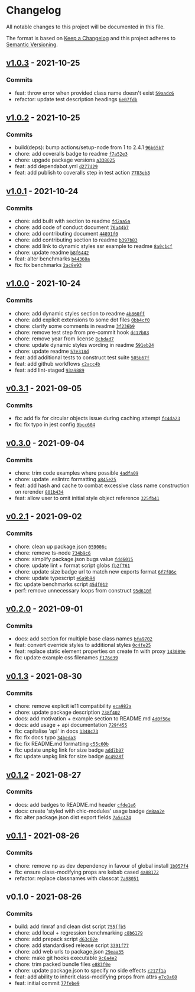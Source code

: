 # Changelog

All notable changes to this project will be documented in this file.

The format is based on [Keep a Changelog](https://keepachangelog.com/en/1.0.0/)
and this project adheres to [Semantic Versioning](https://semver.org/spec/v2.0.0.html).

## [v1.0.3](https://github.com/eels/chic-modules/compare/v1.0.2...v1.0.3) - 2021-10-25

### Commits

- feat: throw error when provided class name doesn't exist [`59aadc6`](https://github.com/eels/chic-modules/commit/59aadc6cb2a27809c286f3026f786c9d81541da1)
- refactor: update test description headings [`6e07fdb`](https://github.com/eels/chic-modules/commit/6e07fdb11e6f7e0c07401841995957f12b9fdcc2)

## [v1.0.2](https://github.com/eels/chic-modules/compare/v1.0.1...v1.0.2) - 2021-10-25

### Commits

- build(deps): bump actions/setup-node from 1 to 2.4.1 [`96b65b7`](https://github.com/eels/chic-modules/commit/96b65b72483dd96aa0d5cd0bb8dcb9f6bafae93f)
- chore: add coveralls badge to readme [`f7a52e3`](https://github.com/eels/chic-modules/commit/f7a52e30ff97d56478880a53021a36185cbe98b3)
- chore: upgade package versions [`a338025`](https://github.com/eels/chic-modules/commit/a33802579e998a38aa551287790029fadf61938e)
- feat: add dependabot.yml [`d277d29`](https://github.com/eels/chic-modules/commit/d277d2989aa3c58ee7005d1615c8bdccf66bed06)
- feat: add publish to coveralls step in test action [`7783eb8`](https://github.com/eels/chic-modules/commit/7783eb88eeea358e7c141e1016280ff5e74ad601)

## [v1.0.1](https://github.com/eels/chic-modules/compare/v1.0.0...v1.0.1) - 2021-10-24

### Commits

- chore: add built with section to readme [`fd2aa5a`](https://github.com/eels/chic-modules/commit/fd2aa5af5333e2983b5cc936df8606939ad9ce0d)
- chore: add code of conduct document [`76a44b7`](https://github.com/eels/chic-modules/commit/76a44b716348fd8d87b449f571095572e4ddc74b)
- chore: add contributing document [`44891f0`](https://github.com/eels/chic-modules/commit/44891f041c112713bdab1ad116a8f0caf8e83d0e)
- chore: add contributing section to readme [`b397b83`](https://github.com/eels/chic-modules/commit/b397b83f0d22f5e8c08d82beec1d706a18e705cd)
- chore: add link to dynamic styles ssr example to readme [`8a0c1cf`](https://github.com/eels/chic-modules/commit/8a0c1cf75b2712556d845622b3f6b3de11065a80)
- chore: update readme [`b8f6442`](https://github.com/eels/chic-modules/commit/b8f6442f0fef1e7c62b8889c5c48d4547aa2a3c5)
- feat: alter benchmarks [`b44360a`](https://github.com/eels/chic-modules/commit/b44360ace2c5a94badd179c4ff51fa2137c329f7)
- fix: fix benchmarks [`2ac8e93`](https://github.com/eels/chic-modules/commit/2ac8e937367318e0c60c132915215ac215b558e9)

## [v1.0.0](https://github.com/eels/chic-modules/compare/v0.3.1...v1.0.0) - 2021-10-24

### Commits

- chore: add dynamic styles section to readme [`4b860ff`](https://github.com/eels/chic-modules/commit/4b860ff7d1fb8705d222cecb6f0269e88c742781)
- chore: add explicit extensions to some dot files [`0bb4cf0`](https://github.com/eels/chic-modules/commit/0bb4cf06c7dfd349188ef642f0eb6793f30e549b)
- chore: clarify some comments in readme [`3f236b9`](https://github.com/eels/chic-modules/commit/3f236b922b4d1c3860db8772179bc4a3d2528a2d)
- chore: remove test step from pre-commit hook [`dc17b83`](https://github.com/eels/chic-modules/commit/dc17b8344eae19eb49fd4c63d63a56f532d807fa)
- chore: remove year from license [`8cbdad7`](https://github.com/eels/chic-modules/commit/8cbdad781d1bb97e56b2e3f83973ea60d0705db0)
- chore: update dynamic styles wording in readme [`591eb24`](https://github.com/eels/chic-modules/commit/591eb244c993de2504f569453821d4dced285491)
- chore: update readme [`57e318d`](https://github.com/eels/chic-modules/commit/57e318daf22c2687a159d425e656dce35660b405)
- feat: add additional tests to construct test suite [`505b67f`](https://github.com/eels/chic-modules/commit/505b67fe84c89b16cf4da5456d2b8ddf01024c1c)
- feat: add github workflows [`c2acc4b`](https://github.com/eels/chic-modules/commit/c2acc4b1bb2c0ac9c4fc4081b3cc7e4a0f7142b3)
- feat: add lint-staged [`93a9889`](https://github.com/eels/chic-modules/commit/93a9889efdb2ddc4b5827f02a8aee174aa59298e)

## [v0.3.1](https://github.com/eels/chic-modules/compare/v0.3.0...v0.3.1) - 2021-09-05

### Commits

- fix: add fix for circular objects issue during caching attempt [`fc4da23`](https://github.com/eels/chic-modules/commit/fc4da23682117beed8f1d0e9024383facf13b238)
- fix: fix typo in jest config [`9bcc604`](https://github.com/eels/chic-modules/commit/9bcc6043f832285ccf3075071fc76afef1f6b194)

## [v0.3.0](https://github.com/eels/chic-modules/compare/v0.2.1...v0.3.0) - 2021-09-04

### Commits

- chore: trim code examples where possible [`4adfa09`](https://github.com/eels/chic-modules/commit/4adfa095347f0d783427931dac431a3524664ee2)
- chore: update .eslintrc formatting [`a845e25`](https://github.com/eels/chic-modules/commit/a845e250a7055451f372a7644d5b734b1521c81f)
- feat: add hash and cache to combat excessive class name construction on rerender [`801b434`](https://github.com/eels/chic-modules/commit/801b43418020d1fb9e8793f2a74c0bc9acf5b57d)
- feat: allow user to omit initial style object reference [`325fb41`](https://github.com/eels/chic-modules/commit/325fb41cf9b6f8ee394cde3f5724938fdd63bcc5)

## [v0.2.1](https://github.com/eels/chic-modules/compare/v0.2.0...v0.2.1) - 2021-09-02

### Commits

- chore: clean up package.json [`059006c`](https://github.com/eels/chic-modules/commit/059006c33c8f5bd547c68d9b4f7bd8e55e1c2d1b)
- chore: remove ts-node [`734b9c6`](https://github.com/eels/chic-modules/commit/734b9c6cd0fbc897c9796f5223da13380133179b)
- chore: simplify package.json bugs value [`fdd6015`](https://github.com/eels/chic-modules/commit/fdd6015559077fb7269495c6f9e1a57c7006a2b8)
- chore: update lint + format script globs [`fb2f761`](https://github.com/eels/chic-modules/commit/fb2f76188ba0052ed74c5e562c3d15ff7c56fd12)
- chore: update size badge url to match new exports format [`6f7f86c`](https://github.com/eels/chic-modules/commit/6f7f86cb42d9a9a2858da072b6eeb0e3f811edf8)
- chore: update typescript [`e6a9b94`](https://github.com/eels/chic-modules/commit/e6a9b94ec63ff69af19c09c8607ae036aee7f7f0)
- fix: update benchmarks script [`45df012`](https://github.com/eels/chic-modules/commit/45df012139a1f5331da336b6c7021282110a7535)
- perf: remove unnecessary loops from construct [`95d610f`](https://github.com/eels/chic-modules/commit/95d610f702dc527ac9f6da90e03e1e359b302d82)

## [v0.2.0](https://github.com/eels/chic-modules/compare/v0.1.3...v0.2.0) - 2021-09-01

### Commits

- docs: add section for multiple base class names [`bfa9702`](https://github.com/eels/chic-modules/commit/bfa9702b7a02755bddae663425167333675e2e91)
- feat: convert override styles to additional styles [`0c4fe25`](https://github.com/eels/chic-modules/commit/0c4fe25b2d3e6985626b095316a0307efe90abd4)
- feat: replace static element properties on create fn with proxy [`143089e`](https://github.com/eels/chic-modules/commit/143089e89c5ab54b83c0f42baffbb2a6594337e5)
- fix: update example css filenames [`f176d39`](https://github.com/eels/chic-modules/commit/f176d39f20f8d59fe2a83dfd38f04ea775bc51e3)

## [v0.1.3](https://github.com/eels/chic-modules/compare/v0.1.2...v0.1.3) - 2021-08-30

### Commits

- chore: remove explicit ie11 compatibility [`eca982a`](https://github.com/eels/chic-modules/commit/eca982af7e70461cbfa04d1ce65690843abe53cb)
- chore: update package description [`738f402`](https://github.com/eels/chic-modules/commit/738f402a3beedcd586303b7fff389ac11459afd4)
- docs: add motivation + example section to README.md [`4d0f56e`](https://github.com/eels/chic-modules/commit/4d0f56e5bac8e25a056865e51fae2da3c209888d)
- docs: add usage + api documentation [`729f455`](https://github.com/eels/chic-modules/commit/729f455723593186d085cba4cf472b8be6abde2e)
- fix: capitalise 'api' in docs [`1348c73`](https://github.com/eels/chic-modules/commit/1348c73b168ae80a1597ea33ca688ade95c798c5)
- fix: fix docs typo [`34beda3`](https://github.com/eels/chic-modules/commit/34beda3be1a55ac0a87da03f4b8c42179ea7e6bf)
- fix: fix README.md formatting [`c55c60b`](https://github.com/eels/chic-modules/commit/c55c60b16f7989d9c88739f47cbadd46592c45b9)
- fix: update unpkg link for size badge [`add7b07`](https://github.com/eels/chic-modules/commit/add7b07a83ee58f608a6e53c629c414b8ad6b655)
- fix: update unpkg link for size badge [`4c4928f`](https://github.com/eels/chic-modules/commit/4c4928f309bb43c55fa427ffdf85197eaa821760)

## [v0.1.2](https://github.com/eels/chic-modules/compare/v0.1.1...v0.1.2) - 2021-08-27

### Commits

- docs: add badges to README.md header [`cfde1e6`](https://github.com/eels/chic-modules/commit/cfde1e6d491a84bf807590bb773f1670f3f419b4)
- docs: create 'styled with chic-modules' usage badge [`de8aa2e`](https://github.com/eels/chic-modules/commit/de8aa2ee6143733ec06d88b0edf884ef8daa7db0)
- fix: alter package.json dist export fields [`7a5c424`](https://github.com/eels/chic-modules/commit/7a5c424c412a216d262814798c8c9de6d3555175)

## [v0.1.1](https://github.com/eels/chic-modules/compare/v0.1.0...v0.1.1) - 2021-08-26

### Commits

- chore: remove np as dev dependency in favour of global install [`1b057f4`](https://github.com/eels/chic-modules/commit/1b057f4d7acaf1568ad8a716c9c132705a8041a4)
- fix: ensure class-modifying props are kebab cased [`4a88172`](https://github.com/eels/chic-modules/commit/4a881724a86d2dc0a821ddbce1593522f534c10f)
- refactor: replace classnames with classcat [`7a98051`](https://github.com/eels/chic-modules/commit/7a980519e844e39e97ea52bb58118e56401edf29)

## v0.1.0 - 2021-08-26

### Commits

- build: add rimraf and clean dist script [`755ffb5`](https://github.com/eels/chic-modules/commit/755ffb5678f85a2fd5ddb77182dcb463b10b497f)
- chore: add local + regression benchmarking [`c8b6179`](https://github.com/eels/chic-modules/commit/c8b6179a023db1325013ebba4b2024787ee2abef)
- chore: add prepack script [`d63c02e`](https://github.com/eels/chic-modules/commit/d63c02e7d0f28b8b88bfaaadc87d27ff8e72cf80)
- chore: add standardised release script [`3391f77`](https://github.com/eels/chic-modules/commit/3391f779f25c0dea9aee0782fdba71f7bb922b7f)
- chore: add web urls to package.json [`29eaa35`](https://github.com/eels/chic-modules/commit/29eaa35a938f94e464642c00d9ac580181259caf)
- chore: make git hooks executable [`9c6a4e2`](https://github.com/eels/chic-modules/commit/9c6a4e23bfa428e2fd091c70ffbce72b32b50592)
- chore: trim packed bundle files [`e883f0e`](https://github.com/eels/chic-modules/commit/e883f0ef5cc9274447dd579c90cd40e74a476e59)
- chore: update package.json to specify no side effects [`c217f1a`](https://github.com/eels/chic-modules/commit/c217f1ad87f3a3717a591b170b6d4d76f3fa3a7c)
- feat: add ability to inherit class-modifying props from attrs [`e7c8a68`](https://github.com/eels/chic-modules/commit/e7c8a6851e805c269851a5079803e9c768be03e3)
- feat: initial commit [`77febe9`](https://github.com/eels/chic-modules/commit/77febe90e6cdd1251c741f952e080be6332d0615)
